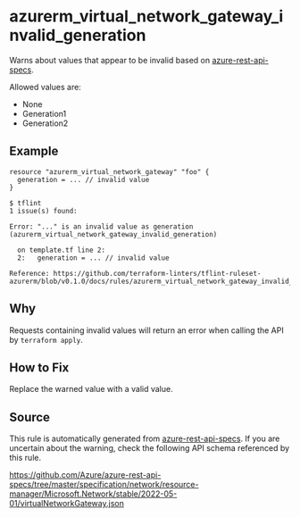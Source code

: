 <!--- This file generated by `tools/apispec-rule-gen/main.go`. DO NOT EDIT --->

# azurerm_virtual_network_gateway_invalid_generation

Warns about values that appear to be invalid based on [azure-rest-api-specs](https://github.com/Azure/azure-rest-api-specs).

Allowed values are:
- None
- Generation1
- Generation2

## Example

```hcl
resource "azurerm_virtual_network_gateway" "foo" {
  generation = ... // invalid value
}
```

```
$ tflint
1 issue(s) found:

Error: "..." is an invalid value as generation (azurerm_virtual_network_gateway_invalid_generation)

  on template.tf line 2:
  2:   generation = ... // invalid value

Reference: https://github.com/terraform-linters/tflint-ruleset-azurerm/blob/v0.1.0/docs/rules/azurerm_virtual_network_gateway_invalid_generation.md

```

## Why

Requests containing invalid values will return an error when calling the API by `terraform apply`.

## How to Fix

Replace the warned value with a valid value.

## Source

This rule is automatically generated from [azure-rest-api-specs](https://github.com/Azure/azure-rest-api-specs). If you are uncertain about the warning, check the following API schema referenced by this rule.

https://github.com/Azure/azure-rest-api-specs/tree/master/specification/network/resource-manager/Microsoft.Network/stable/2022-05-01/virtualNetworkGateway.json
